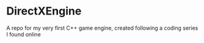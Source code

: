 # DirectXEngine
A repo for my very first C++ game engine, created following a coding series I found online
